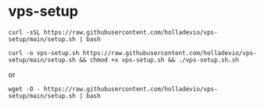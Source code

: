 # vps-setup

```shell
curl -sSL https://raw.githubusercontent.com/holladevio/vps-setup/main/setup.sh | bash
```
```shell
curl -o vps-setup.sh https://raw.githubusercontent.com/holladevio/vps-setup/main/setup.sh && chmod +x vps-setup.sh && ./vps-setup.sh.sh
```
or
```shell
wget -O - https://raw.githubusercontent.com/holladevio/vps-setup/main/setup.sh | bash
```
